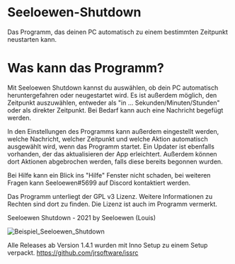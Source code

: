 # Seeloewen-Shutdown
Das Programm, das deinen PC automatisch zu einem bestimmten Zeitpunkt neustarten kann.

# Was kann das Programm?
Mit Seeloewen Shutdown kannst du auswählen, ob dein PC automatisch heruntergefahren oder neugestartet wird.
Es ist außerdem möglich, den Zeitpunkt auszuwählen, entweder als "in ... Sekunden/Minuten/Stunden" oder als direkter Zeitpunkt.
Bei Bedarf kann auch eine Nachricht begefügt werden.

In den Einstellungen des Programms kann außerdem eingestellt werden, welche Nachricht, welcher Zeitpunkt und welche Aktion automatisch ausgewählt wird, wenn das Programm startet.
Ein Updater ist ebenfalls vorhanden, der das aktualisieren der App erleichtert.
Außerdem können dort Aktionen abgebrochen werden, falls diese bereits begonnen wurden.

Bei Hilfe kann ein Blick ins "Hilfe" Fenster nicht schaden, bei weiteren Fragen kann Seeloewen#5699 auf Discord kontaktiert werden.

Das Programm unterliegt der GPL v3 Lizenz. Weitere Informationen zu Rechten sind dort zu finden. Die Lizenz ist auch im Programm vermerkt.

Seeloewen Shutdown - 2021 by Seeloewen (Louis)

![Beispiel_Seeloewen_Shutdown](https://user-images.githubusercontent.com/74246933/130973494-a54a69e8-ce24-44fd-8e8a-a655f1d356ca.PNG)

Alle Releases ab Version 1.4.1 wurden mit Inno Setup zu einem Setup verpackt.
https://github.com/jrsoftware/issrc
